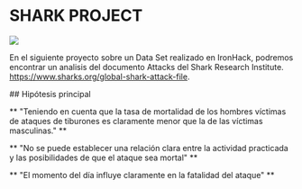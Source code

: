 # SHARK PROJECT

![](shark1.jpg)

En el siguiente proyecto sobre un Data Set realizado en IronHack, podremos encontrar un analisis del documento Attacks del Shark Research Institute. https://www.sharks.org/global-shark-attack-file.

## Hipótesis principal

** "Teniendo en cuenta que la tasa de mortalidad de los hombres víctimas de ataques de tiburones es claramente menor que la de las víctimas masculinas." **

** "No se puede establecer una relación clara entre la actividad practicada y las posibilidades de que el ataque sea mortal" **

** "El momento del día influye claramente en la fatalidad del ataque" **

![]()